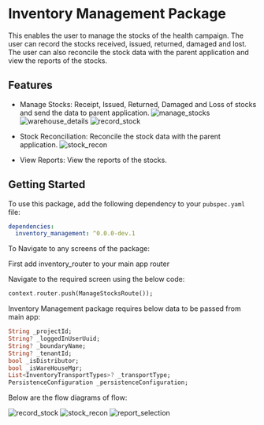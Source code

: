 # Inventory Management Package

This enables the user to manage the stocks of the health campaign. The user can record the stocks received, issued, returned, damaged and lost. The user can also reconcile the stock data with the parent application and view the reports of the stocks.

## Features

- Manage Stocks: Receipt, Issued, Returned, Damaged and Loss of stocks and send the data to parent application.
  ![manage_stocks](https://github.com/egovernments/health-campaign-field-worker-app/assets/154230258/884566db-51c1-4712-b09c-cda508adb401)
  ![warehouse_details](https://github.com/egovernments/health-campaign-field-worker-app/assets/154230258/48b272b5-45f5-401c-b775-2fa5ded07602)
  ![record_stock](https://github.com/egovernments/health-campaign-field-worker-app/assets/154230258/9202691e-550c-4a6c-9c3f-56c95a2f3479)

- Stock Reconciliation: Reconcile the stock data with the parent application.
  ![stock_recon](https://github.com/egovernments/health-campaign-field-worker-app/assets/154230258/f2df8d87-2000-44ac-a90b-b52d6689b3aa)

- View Reports: View the reports of the stocks.

## Getting Started

To use this package, add the following dependency to your `pubspec.yaml` file:

```yaml
dependencies:
  inventory_management: ^0.0.0-dev.1
```

To Navigate to any screens of the package: 

First add inventory_router to your main app router

Navigate to the required screen using the below code:

```dart
context.router.push(ManageStocksRoute());
```
Inventory Management package requires below data to be passed from main app:

```dart
String _projectId;
String? _loggedInUserUuid;
String? _boundaryName;
String? _tenantId;
bool _isDistributor;
bool _isWareHouseMgr;
List<InventoryTransportTypes>? _transportType;
PersistenceConfiguration _persistenceConfiguration;
```

Below are the flow diagrams of flow:

![record_stock](https://github.com/egovernments/health-campaign-field-worker-app/assets/154230258/b0817363-6ead-4b7e-8791-e719c0f2ae8c)
![stock_recon](https://github.com/egovernments/health-campaign-field-worker-app/assets/154230258/ccc4b50b-5e43-4784-9bdb-17ece68022a7)
![report_selection](https://github.com/egovernments/health-campaign-field-worker-app/assets/154230258/2e9affca-e82d-41bf-83a2-7241b44cbe56)
